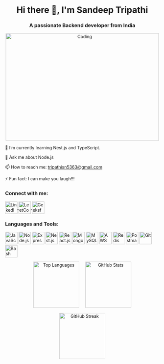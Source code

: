 <h1 align="center">Hi there 👋, I'm Sandeep Tripathi</h1>
<h3 align="center">A passionate Backend developer from India</h3>
<p align="center">
  <img src="https://media.giphy.com/media/l3vRdM7zD3ULvudK4/giphy.gif" alt="Coding" width="500" height="350">
</p>
🌱 I’m currently learning Nest.js and TypeScript.

💬 Ask me about Node.js

📫 How to reach me: tripathisn5363@gmail.com

⚡ Fun fact: I can make you laugh!!!

<h3 align="left">Connect with me:</h3>
<p align="left">
  <a href="https://linkedin.com/in/sandeep5363" target="_blank">
    <img align="center" src="https://img.icons8.com/color/48/000000/linkedin.png" alt="LinkedIn" height="40" width="40" />
  </a>
  <a href="https://leetcode.com/sandeep_tripathi5363" target="_blank">
    <img align="center" src="https://img.icons8.com/color/48/000000/leetcode.png" alt="LeetCode" height="40" width="40" />
  </a>
  <a href="https://auth.geeksforgeeks.org/user/tripathiynou/practice" target="_blank">
    <img align="center" src="https://img.icons8.com/color/48/000000/geeksforgeeks.png" alt="GeeksforGeeks" height="40" width="40" />
  </a>
</p>
<h3 align="left">Languages and Tools:</h3>
<p align="left">
  <img src="https://img.icons8.com/color/48/000000/javascript.png" alt="JavaScript" height="40" width="40"/>
  <img src="https://img.icons8.com/color/48/000000/nodejs.png" alt="Node.js" height="40" width="40"/>
  <img src="https://img.icons8.com/color/48/000000/express.png" alt="Express.js" height="40" width="40"/>
  <img src="https://img.icons8.com/color/48/000000/nestjs.png" alt="Nest.js" height="40" width="40"/>
  <img src="https://img.icons8.com/color/48/000000/react.png" alt="React.js" height="40" width="40"/>
  <img src="https://img.icons8.com/color/48/000000/mongodb.png" alt="MongoDB" height="40" width="40"/>
  <img src="https://img.icons8.com/color/48/000000/mysql.png" alt="MySQL" height="40" width="40"/>
  <img src="https://img.icons8.com/color/48/000000/amazon-web-services.png" alt="AWS" height="40" width="40"/>
  <img src="https://img.icons8.com/color/48/000000/redis.png" alt="Redis" height="40" width="40"/>
  <img src="https://img.icons8.com/color/48/000000/postman-api.png" alt="Postman" height="40" width="40"/>
  <img src="https://img.icons8.com/color/48/000000/git.png" alt="Git" height="40" width="40"/>
  <img src="https://img.icons8.com/color/48/000000/bash.png" alt="Bash" height="40" width="40"/>
</p>
<p align="center">
  <img src="https://github-readme-stats.vercel.app/api/top-langs/?username=sandyvaranasi&layout=compact&hide=html" alt="Top Languages" height="150">
  &nbsp;&nbsp;&nbsp;
  <img src="https://github-readme-stats.vercel.app/api?username=sandyvaranasi&show_icons=true" alt="GitHub Stats" height="150">
</p>
<p align="center">
  <img src="https://github-readme-streak-stats.herokuapp.com/?user=sandyvaranasi" alt="GitHub Streak" height="150">
</p>
